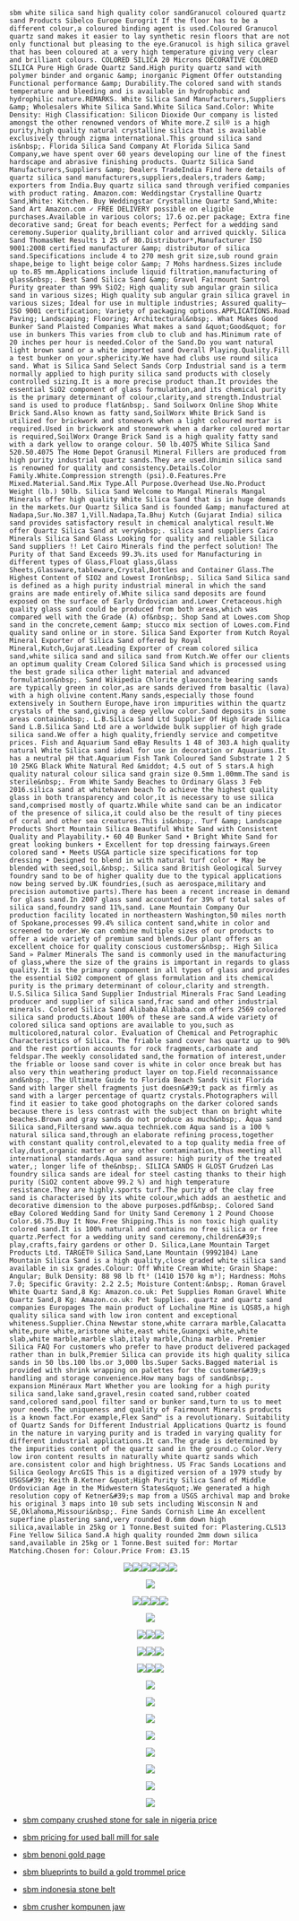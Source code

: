 
```
sbm white silica sand high quality color sandGranucol coloured quartz sand Products Sibelco Europe Eurogrit If the floor has to be a different colour,a coloured binding agent is used.Coloured Granucol quartz sand makes it easier to lay synthetic resin floors that are not only functional but pleasing to the eye.Granucol is high silica gravel that has been coloured at a very high temperature giving very clear and brilliant colours. COLORED SILICA 20 Microns DECORATIVE COLORED SILICA Pure High Grade Quartz Sand.High purity quartz sand with polymer binder and organic &amp; inorganic Pigment Offer outstanding Functional performance &amp; Durability.The colored sand with stands temperature and bleeding and is available in hydrophobic and hydrophilic nature.REMARKS. White Silica Sand Manufacturers,Suppliers &amp; Wholesalers White Silica Sand.White Silica Sand.Color: White Density: High Classification: Silicon Dioxide Our company is listed amongst the other renowned vendors of White more.Z sil® is a high purity,high quality natural crystalline silica that is available exclusively through zigma international.This ground silica sand is&nbsp;. Florida Silica Sand Company At Florida Silica Sand Company,we have spent over 60 years developing our line of the finest hardscape and abrasive finishing products. Quartz Silica Sand Manufacturers,Suppliers &amp; Dealers TradeIndia Find here details of quartz silica sand manufacturers,suppliers,dealers,traders &amp; exporters from India.Buy quartz silica sand through verified companies with product rating. Amazon.com: Weddingstar Crystalline Quartz Sand,White: Kitchen. Buy Weddingstar Crystalline Quartz Sand,White: Sand Art Amazon.com ✓ FREE DELIVERY possible on eligible purchases.Available in various colors; 17.6 oz.per package; Extra fine decorative sand; Great for beach events; Perfect for a wedding sand ceremony.Superior quality,brilliant color and arrived quickly. Silica Sand ThomasNet Results 1 25 of 80.Distributor*,Manufacturer ISO 9001:2008 certified manufacturer &amp; distributor of silica sand.Specifications include 4 to 270 mesh grit size,sub round grain shape,beige to light beige color &amp; 7 Mohs hardness.Sizes include up to.85 mm.Applications include liquid filtration,manufacturing of glass&nbsp;. Best Sand Silica Sand &amp; Gravel Fairmount Santrol Purity greater than 99% SiO2; High quality sub angular grain silica sand in various sizes; High quality sub angular grain silica gravel in various sizes; Ideal for use in multiple industries; Assured quality—ISO 9001 certification; Variety of packaging options.APPLICATIONS.Road Paving; Landscaping; Flooring; Architectural&nbsp;. What Makes Good Bunker Sand Plaisted Companies What makes a sand &quot;Good&quot; for use in bunkers This varies from club to club and has.Minimum rate of 20 inches per hour is needed.Color of the Sand.Do you want natural light brown sand or a white imported sand Overall Playing.Quality.Fill a test bunker on your.sphericity.We have had clubs use round silica sand. What is Silica Sand Select Sands Corp Industrial sand is a term normally applied to high purity silica sand products with closely controlled sizing.It is a more precise product than.It provides the essential SiO2 component of glass formulation,and its chemical purity is the primary determinant of colour,clarity,and strength.Industrial sand is used to produce flat&nbsp;. Sand Soilworx Online Shop White Brick Sand.Also known as fatty sand,SoilWorx White Brick Sand is utilized for brickwork and stonework when a light coloured mortar is required.Used in brickwork and stonework when a darker coloured mortar is required,SoilWorx Orange Brick Sand is a high quality fatty sand with a dark yellow to orange colour. 50 lb.4075 White Silica Sand 520.50.4075 The Home Depot Granusil Mineral Fillers are produced from high purity industrial quartz sands.They are used.Unimin silica sand is renowned for quality and consistency.Details.Color Family.White.Compression strength (psi).0.Features.Pre Mixed.Material.Sand.Mix Type.All Purpose.Overhead Use.No.Product Weight (lb.) 50lb. Silica Sand Welcome to Mangal Minerals Mangal Minerals offer high quality White Silica Sand that is in huge demands in the markets.Our Quartz Silica Sand is founded &amp; manufactured at Nadapa,Sur.No.387 1,Vill.Nadapa,Ta.Bhuj Kutch (Gujarat India) silica sand provides satisfactory result in chemical analytical result.We offer Quartz Silica Sand at very&nbsp;. silica sand suppliers Cairo Minerals Silica Sand Glass Looking for quality and reliable Silica Sand suppliers !! Let Cairo Minerals find the perfect solution! The Purity of that Sand Exceeds 99.3%.its used for Manufacturing in different types of Glass,Float glass,Glass Sheets,Glassware,tableware,Crystal,Bottles and Container Glass.The Highest Content of SIO2 and Lowest Iron&nbsp;. Silica Sand Silica sand is defined as a high purity industrial mineral in which the sand grains are made entirely of.White silica sand deposits are found exposed on the surface of Early Ordovician and.Lower Cretaceous.high quality glass sand could be produced from both areas,which was compared well with the Grade (A) of&nbsp;. Shop Sand at Lowes.com Shop sand in the concrete,cement &amp; stucco mix section of Lowes.com.Find quality sand online or in store. Silica Sand Exporter from Kutch Royal Mineral Exporter of Silica Sand offered by Royal Mineral,Kutch,Gujarat.Leading Exporter of cream colored silica sand,white silica sand and silica sand from Kutch.We offer our clients an optimum quality Cream Colored Silica Sand which is processed using the best grade silica other light material and advanced formulation&nbsp;. Sand Wikipedia Chlorite glauconite bearing sands are typically green in color,as are sands derived from basaltic (lava) with a high olivine content.Many sands,especially those found extensively in Southern Europe,have iron impurities within the quartz crystals of the sand,giving a deep yellow color.Sand deposits in some areas contain&nbsp;. L.B.Silica Sand Ltd Supplier Of High Grade Silica Sand L.B.Silica Sand Ltd are a worldwide bulk supplier of high grade silica sand.We offer a high quality,friendly service and competitve prices. Fish and Aquarium Sand eBay Results 1 48 of 303.A high quality natural White Silica sand ideal for use in decoration or Aquariums.It has a neutral pH that.Aquarium Fish Tank Coloured Sand Substrate 1 2 5 10 25KG Black White Natural Red &middot; 4.5 out of 5 stars.A high quality natural colour silica sand grain size 0.5mm 1.00mm.The sand is sterile&nbsp;. From White Sandy Beaches to Ordinary Glass 3 Feb 2016.silica sand at whitehaven beach To achieve the highest quality glass in both transparency and color,it is necessary to use silica sand,comprised mostly of quartz.While white sand can be an indicator of the presence of silica,it could also be the result of tiny pieces of coral and other sea creatures.This is&nbsp;. Turf &amp; Landscape Products Short Mountain Silica Beautiful White Sand with Consistent Quality and Playability.• 60 40 Bunker Sand • Bright White Sand for great looking bunkers • Excellent for top dressing fairways.Green colored sand • Meets USGA particle size specifications for top dressing • Designed to blend in with natural turf color • May be blended with seed,soil,&nbsp;. Silica sand British Geological Survey foundry sand to be of higher quality due to the typical applications now being served by.UK foundries,(such as aerospace,military and precision automotive parts).There has been a recent increase in demand for glass sand.In 2007 glass sand accounted for 39% of total sales of silica sand,foundry sand 11%,sand. Lane Mountain Company Our production facility located in northeastern Washington,50 miles north of Spokane,processes 99.4% silica content sand,white in color and screened to order.We can combine multiple sizes of our products to offer a wide variety of premium sand blends.Our plant offers an excellent choice for quality conscious customers&nbsp;. High Silica Sand » Palmer Minerals The sand is commonly used in the manufacturing of glass,where the size of the grains is important in regards to glass quality.It is the primary component in all types of glass and provides the essential Si02 component of glass formulation and its chemical purity is the primary determinant of colour,clarity and strength. U.S.Silica Silica Sand Supplier Industrial Minerals Frac Sand Leading producer and supplier of silica sand,frac sand and other industrial minerals. Colored Silica Sand Alibaba Alibaba.com offers 2569 colored silica sand products.About 100% of these are sand.A wide variety of colored silica sand options are available to you,such as multicolored,natural color. Evaluation of Chemical and Petrographic Characteristics of Silica. The friable sand cover has quartz up to 90% and the rest portion accounts for rock fragments,carbonate and feldspar.The weekly consolidated sand,the formation of interest,under the friable or loose sand cover is white in color once break but has also very thin weathering product layer on top.Field reconnaissance and&nbsp;. The Ultimate Guide to Florida Beach Sands Visit Florida Sand with larger shell fragments just doesn&#39;t pack as firmly as sand with a larger percentage of quartz crystals.Photographers will find it easier to take good photographs on the darker colored sands because there is less contrast with the subject than on bright white beaches.Brown and gray sands do not produce as much&nbsp;. Aqua sand Silica sand,Filtersand www.aqua techniek.com Aqua sand is a 100 % natural silica sand,through an elaborate refining process,together with constant quality control,elevated to a top quality media free of clay,dust,organic matter or any other contamination,thus meeting all international standards.Aqua sand assure: high purity of the treated water,; longer life of the&nbsp;. SILICA SANDS H GLOST Grudzeń Las foundry silica sands are ideal for steel casting thanks to their high purity (SiO2 content above 99.2 %) and high temperature resistance.They are highly.sports turf.The purity of the clay free sand is characterised by its white colour,which adds an aesthetic and decorative dimension to the above purposes.pdf&nbsp;. Colored Sand eBay Colored Wedding Sand for Unity Sand Ceremony 1 2 Pound Choose Color.$6.75.Buy It Now.Free Shipping.This is non toxic high quality colored sand.It is 100% natural and contains no free silica or free quartz.Perfect for a wedding unity sand ceremony,children&#39;s play,crafts,fairy gardens or other D. Silica,Lane Mountain Target Products Ltd. TARGET® Silica Sand,Lane Mountain (9992104) Lane Mountain Silica Sand is a high quality,close graded white silica sand available in six grades.Colour: Off White Cream White; Grain Shape: Angular; Bulk Density: 88 98 lb ft³ (1410 1570 kg m³); Hardness: Mohs 7.0; Specific Gravity: 2.2 2.5; Moisture Content:&nbsp;. Roman Gravel White Quartz Sand,8 Kg: Amazon.co.uk: Pet Supplies Roman Gravel White Quartz Sand,8 Kg: Amazon.co.uk: Pet Supplies. quartz and quartz sand companies Europages The main product of Lochaline Mine is LQS85,a high quality silica sand with low iron content and exceptional whiteness.Supplier.China Newstar stone,white carrara marble,Calacatta white,pure white,aristone white,east white,Guangxi white,white slab,white marble,marble slab,italy marble,China marble. Premier Silica FAQ For customers who prefer to have product delivered packaged rather than in bulk,Premier Silica can provide its high quality silica sands in 50 lbs.100 lbs.or 3,000 lbs.Super Sacks.Bagged material is provided with shrink wrapping on palettes for the customer&#39;s handling and storage convenience.How many bags of sand&nbsp;. expansion Minéraux Mart Whether you are looking for a high purity silica sand,lake sand,gravel,resin coated sand,rubber coated sand,colored sand,pool filter sand or bunker sand,turn to us to meet your needs.The uniqueness and quality of Fairmount Minerals products is a known fact.For example,Flex Sand™ is a revolutionary. Suitability of Quartz Sands for Different Industrial Applications Quartz is found in the nature in varying purity and is traded in varying quality for different industrial applications.It can.The grade is determined by the impurities content of the quartz sand in the ground.○ Color.Very low iron content results in naturally white quartz sands which are.consistent color and high brightness. US Frac Sands Locations and Silica Geology ArcGIS This is a digitized version of a 1979 study by USGS&#39; Keith B.Ketner &quot;High Purity Silica Sand of Middle Ordovician Age in the Midwestern States&quot;.We generated a high resolution copy of Ketner&#39;s map from a USGS archival map and broke his original 3 maps into 10 sub sets including Wisconsin N and SE,Oklahoma,Missouri&nbsp;. Fine Sands Cornish Lime An excellent superfine plastering sand,very rounded 0.6mm down high silica,available in 25kg or 1 Tonne.Best suited for: Plastering.CLS13 Fine Yellow Silica Sand.A high quality rounded 2mm down silica sand,available in 25kg or 1 Tonne.Best suited for: Mortar Matching.Chosen for: Colour.Price From: £3.15 
```

<div align="center">
  
<a rel="nofollow" href="https://m.shibang-china.com?f=github&k=sbm+white+silica+sand+high+quality+color+sand"><img src="https://static.shibang-china.com/en/l.png"></a><img src="https://static.shibang-china.com/en/hw.png"><a rel="nofollow" href="https://m.shibang-china.com/product/?f=github&k=sbm+white+silica+sand+high+quality+color+sand"><img src="https://static.shibang-china.com/en/p.png"></a><a rel="nofollow" href="https://m.shibang-china.com/cases/?f=github&k=sbm+white+silica+sand+high+quality+color+sand"><img src="https://static.shibang-china.com/en/c.png"></a><a rel="nofollow" href="https://m.shibang-china.com/news/?f=github&k=sbm+white+silica+sand+high+quality+color+sand"><img src="https://static.shibang-china.com/en/n.png"></a><a rel="nofollow" href="https://m.shibang-china.com?f=github&k=sbm+white+silica+sand+high+quality+color+sand"><img src="https://static.shibang-china.com/en/m.png"></a>

<a rel="nofollow" href="https://m.shibang-china.com/product/?f=github&k=sbm+white+silica+sand+high+quality+color+sand"><img src="https://static.shibang-china.com/en/b.jpg"></a>
  
<a rel="nofollow" href="https://m.shibang-china.com/solution-aggregate.html?f=github&k=sbm+white+silica+sand+high+quality+color+sand"><img src="https://static.shibang-china.com/en/a.jpg"></a><a rel="nofollow" href="https://m.shibang-china.com/solution-mine.html?f=github&k=sbm+white+silica+sand+high+quality+color+sand"><img src="https://static.shibang-china.com/en/m.jpg"></a><a rel="nofollow" href="https://m.shibang-china.com/solution-mill.html?f=github&k=sbm+white+silica+sand+high+quality+color+sand"><img src="https://static.shibang-china.com/en/g.jpg"></a><a rel="nofollow" href="https://m.shibang-china.com/solution-epc.html?f=github&k=sbm+white+silica+sand+high+quality+color+sand"><img src="https://static.shibang-china.com/en/e.jpg"></a>

<a rel="nofollow" href="https://m.shibang-china.com/product/?f=github&k=sbm+white+silica+sand+high+quality+color+sand"><img src="https://static.shibang-china.com/en/a-p.png"></a>

<a rel="nofollow" href="https://m.shibang-china.com/product/crusher/c6x.html?f=github&k=sbm+white+silica+sand+high+quality+color+sand"><img src="https://static.shibang-china.com/en/j.jpg"></a><a rel="nofollow" href="https://m.shibang-china.com/product/crusher/ci5x.html?f=github&k=sbm+white+silica+sand+high+quality+color+sand"><img src="https://static.shibang-china.com/en/i.jpg"></a><a rel="nofollow" href="https://m.shibang-china.com/product/crusher/hst.html?f=github&k=sbm+white+silica+sand+high+quality+color+sand"><img src="https://static.shibang-china.com/en/c.jpg"></a>

<a rel="nofollow" href="https://m.shibang-china.com/product/mill/mtw.html?f=github&k=sbm+white+silica+sand+high+quality+color+sand"><img src="https://static.shibang-china.com/en/mtw.jpg"></a><a rel="nofollow" href="https://m.shibang-china.com/product/mill/scm.html?f=github&k=sbm+white+silica+sand+high+quality+color+sand"><img src="https://static.shibang-china.com/en/scm.jpg"></a><a rel="nofollow" href="https://m.shibang-china.com/product/mill/lm.html?f=github&k=sbm+white+silica+sand+high+quality+color+sand"><img src="https://static.shibang-china.com/en/lm.jpg"></a>

<a rel="nofollow" href="https://m.shibang-china.com/product/sand/vsi6x.html?f=github&k=sbm+white+silica+sand+high+quality+color+sand"><img src="https://static.shibang-china.com/en/6x.jpg"></a><a rel="nofollow" href="https://m.shibang-china.com/product/sand/vu.html?f=github&k=sbm+white+silica+sand+high+quality+color+sand"><img src="https://static.shibang-china.com/en/vu.jpg"></a><a rel="nofollow" href="https://m.shibang-china.com/product/mobile/klun.html?f=github&k=sbm+white+silica+sand+high+quality+color+sand"><img src="https://static.shibang-china.com/en/k.jpg"></a>

<a rel="nofollow" href="https://m.shibang-china.com/cases/?f=github&k=sbm+white+silica+sand+high+quality+color+sand"><img src="https://static.shibang-china.com/en/case.png"></a>

<a rel="nofollow" href="https://m.shibang-china.com/cases/aggregate/202.html?f=github&k=sbm+white+silica+sand+high+quality+color+sand"><img src="https://static.shibang-china.com/en/c-1.jpg"></a>

<a rel="nofollow" href="https://m.shibang-china.com/cases/aggregate/203.html?f=github&k=sbm+white+silica+sand+high+quality+color+sand"><img src="https://static.shibang-china.com/en/c-2.jpg"></a>

<a rel="nofollow" href="https://m.shibang-china.com/cases/mill/123.html?f=github&k=sbm+white+silica+sand+high+quality+color+sand"><img src="https://static.shibang-china.com/en/c-3.jpg"></a>

<a rel="nofollow" href="https://m.shibang-china.com/contact_us.html?f=github&k=sbm+white+silica+sand+high+quality+color+sand"><img src="https://static.shibang-china.com/en/contact.png"></a>

<a rel="nofollow" href="https://swt.shibang-china.com/?f=github&k=sbm+white+silica+sand+high+quality+color+sand"><img src="https://static.shibang-china.com/en/chat.png"></a>

<a rel="nofollow" href="https://whatsapp.shibangsoft.com/WhatsApp.php?f=github&k=sbm+white+silica+sand+high+quality+color+sand"><img src="https://static.shibang-china.com/en/whatsapp.png"></a>

<a rel="nofollow" href="https://m.shibang-china.com/?f=github&k=sbm+white+silica+sand+high+quality+color+sand"><img src="https://static.shibang-china.com/en/website.png"></a>

</div>


* [sbm company crushed stone for sale in nigeria price](sbm%20company%20crushed%20stone%20for%20sale%20in%20nigeria%20price.md)

* [sbm pricing for used ball mill for sale](sbm%20pricing%20for%20used%20ball%20mill%20for%20sale.md)

* [sbm benoni gold page](sbm%20benoni%20gold%20page.md)

* [sbm blueprints to build a gold trommel price](sbm%20blueprints%20to%20build%20a%20gold%20trommel%20price.md)

* [sbm indonesia stone belt](sbm%20indonesia%20stone%20belt.md)

* [sbm crusher kompunen jaw](sbm%20crusher%20kompunen%20jaw.md)